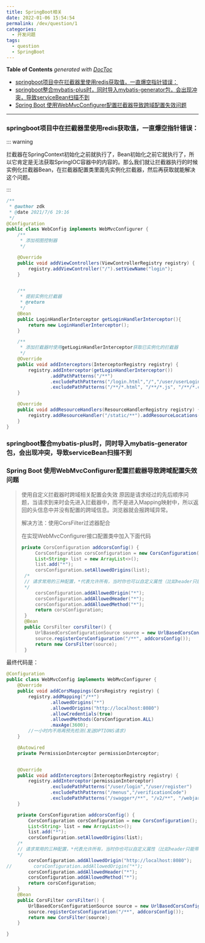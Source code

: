 ```yaml
---
title: SpringBoot相关
date: 2022-01-06 15:54:54
permalink: /dev/question/1
categories:
  - 开发问题
tags:
  - question
  - SpringBoot
---
```

<!-- START doctoc generated TOC please keep comment here to allow auto update -->
<!-- DON'T EDIT THIS SECTION, INSTEAD RE-RUN doctoc TO UPDATE -->
**Table of Contents**  *generated with [DocToc](https://github.com/thlorenz/doctoc)*

- [springboot项目中在拦截器里使用redis获取值，一直爆空指针错误：](#springboot%E9%A1%B9%E7%9B%AE%E4%B8%AD%E5%9C%A8%E6%8B%A6%E6%88%AA%E5%99%A8%E9%87%8C%E4%BD%BF%E7%94%A8redis%E8%8E%B7%E5%8F%96%E5%80%BC%E4%B8%80%E7%9B%B4%E7%88%86%E7%A9%BA%E6%8C%87%E9%92%88%E9%94%99%E8%AF%AF)
- [springboot整合mybatis-plus时，同时导入mybatis-generator包，会出现冲突，导致serviceBean扫描不到](#springboot%E6%95%B4%E5%90%88mybatis-plus%E6%97%B6%E5%90%8C%E6%97%B6%E5%AF%BC%E5%85%A5mybatis-generator%E5%8C%85%E4%BC%9A%E5%87%BA%E7%8E%B0%E5%86%B2%E7%AA%81%E5%AF%BC%E8%87%B4servicebean%E6%89%AB%E6%8F%8F%E4%B8%8D%E5%88%B0)
- [Spring Boot 使用WebMvcConfigurer配置拦截器导致跨域配置失效问题](#spring-boot-%E4%BD%BF%E7%94%A8webmvcconfigurer%E9%85%8D%E7%BD%AE%E6%8B%A6%E6%88%AA%E5%99%A8%E5%AF%BC%E8%87%B4%E8%B7%A8%E5%9F%9F%E9%85%8D%E7%BD%AE%E5%A4%B1%E6%95%88%E9%97%AE%E9%A2%98)

<!-- END doctoc generated TOC please keep comment here to allow auto update -->

---

### springboot项目中在拦截器里使用redis获取值，一直爆空指针错误：

::: warning

拦截器在SpringContext初始化之前就执行了，Bean初始化之前它就执行了，所以它肯定是无法获取SpringIOC容器中的内容的。那么我们就让拦截器执行的时候实例化拦截器Bean，在拦截器配置类里面先实例化拦截器，然后再获取就能解决这个问题。

:::

```java
/**
 * @author zdk
 * @date 2021/7/6 19:16
 */
@Configuration
public class WebConfig implements WebMvcConfigurer {
    /**
     * 添加视图控制器
     */

    @Override
    public void addViewControllers(ViewControllerRegistry registry) {
        registry.addViewController("/").setViewName("login");
    }


    /**
     * 提前实例化拦截器
     * @return
     */
    @Bean
    public LoginHandlerInterceptor getLoginHandlerInterceptor(){
        return new LoginHandlerInterceptor();
    }

    /**
     * 添加拦截器时使用getLoginHandlerInterceptor获取已实例化的拦截器
     */
    @Override
    public void addInterceptors(InterceptorRegistry registry) {
        registry.addInterceptor(getLoginHandlerInterceptor())
                .addPathPatterns("/**")
                .excludePathPatterns("/login.html","/","/user/userLogin","/user/toLogin")
                .excludePathPatterns("/**/*.html", "/**/*.js", "/**/*.css", "/**/*.json", "/**/*.icon","/**/*.jpg","/**/*.png");
    }

    @Override
    public void addResourceHandlers(ResourceHandlerRegistry registry) {
        registry.addResourceHandler("/static/**").addResourceLocations(ResourceUtils.CLASSPATH_URL_PREFIX + "/static/");
    }
}
```



### springboot整合mybatis-plus时，同时导入mybatis-generator包，会出现冲突，导致serviceBean扫描不到





### Spring Boot 使用WebMvcConfigurer配置拦截器导致跨域配置失效问题

> 使用自定义拦截器时跨域相关配置会失效
> 原因是请求经过的先后顺序问题，当请求到来时会先进入拦截器中，而不是进入Mapping映射中，所以返回的头信息中并没有配置的跨域信息。浏览器就会报跨域异常。
>
> 解决方法：使用CorsFilter过滤器配合
>
> 在实现WebMvcConfigurer接口配置类中加入下面代码
>
> ```java
> private CorsConfiguration addcorsConfig() {
>      CorsConfiguration corsConfiguration = new CorsConfiguration();
>      List<String> list = new ArrayList<>();
>      list.add("*");
>      corsConfiguration.setAllowedOrigins(list);
>  /*
>  // 请求常用的三种配置，*代表允许所有，当时你也可以自定义属性（比如header只能带什么，只能是post方式等等）
>  */
>      corsConfiguration.addAllowedOrigin("*");
>      corsConfiguration.addAllowedHeader("*");
>      corsConfiguration.addAllowedMethod("*");
>      return corsConfiguration;
>  }
>  @Bean
>  public CorsFilter corsFilter() {
>      UrlBasedCorsConfigurationSource source = new UrlBasedCorsConfigurationSource();
>      source.registerCorsConfiguration("/**", addcorsConfig());
>      return new CorsFilter(source);
>  }
> 
> ```

最终代码是：

```java
@Configuration
public class WebMvcConfig implements WebMvcConfigurer {
    @Override
    public void addCorsMappings(CorsRegistry registry) {
        registry.addMapping("/**")
                .allowedOrigins("*")
                .allowedOrigins("http://localhost:8080")
                .allowCredentials(true)
                .allowedMethods(CorsConfiguration.ALL)
                .maxAge(3600);
        //一小时内不用再预先检测(发送OPTIONS请求)
    }

    @Autowired
    private PermissionInterceptor permissionInterceptor;


    @Override
    public void addInterceptors(InterceptorRegistry registry) {
        registry.addInterceptor(permissionInterceptor)
                .excludePathPatterns("/user/login","/user/register")
                .excludePathPatterns("/menus","/verificationCode")
                .excludePathPatterns("/swagger*/**", "/v2/**", "/webjars/**");
    }

    private CorsConfiguration addcorsConfig() {
        CorsConfiguration corsConfiguration = new CorsConfiguration();
        List<String> list = new ArrayList<>();
        list.add("*");
        corsConfiguration.setAllowedOrigins(list);
    /*
    // 请求常用的三种配置，*代表允许所有，当时你也可以自定义属性（比如header只能带什么，只能是post方式等等）
    */
        corsConfiguration.addAllowedOrigin("http://localhost:8080");
//        corsConfiguration.addAllowedOrigin("*");
        corsConfiguration.addAllowedHeader("*");
        corsConfiguration.addAllowedMethod("*");
        return corsConfiguration;
    }
    @Bean
    public CorsFilter corsFilter() {
        UrlBasedCorsConfigurationSource source = new UrlBasedCorsConfigurationSource();
        source.registerCorsConfiguration("/**", addcorsConfig());
        return new CorsFilter(source);
    }

}

```





































